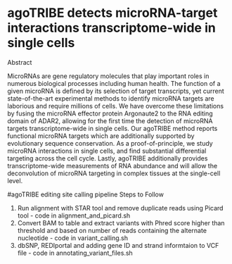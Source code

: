 # agoTRIBE detects microRNA-target interactions transcriptome-wide in single cells

Abstract

MicroRNAs are gene regulatory molecules that play important roles in numerous biological processes including human health. The function of a given microRNA is defined by its selection of target transcripts, yet current state-of-the-art experimental methods to identify microRNA targets are laborious and require millions of cells. We have overcome these limitations by fusing the microRNA effector protein Argonaute2 to the RNA editing domain of ADAR2, allowing for the first time the detection of microRNA targets transcriptome-wide in single cells. Our agoTRIBE method reports functional microRNA targets which are additionally supported by evolutionary sequence conservation. As a proof-of-principle, we study microRNA interactions in single cells, and find substantial differential targeting across the cell cycle. Lastly, agoTRIBE additionally provides transcriptome-wide measurements of RNA abundance and will allow the deconvolution of microRNA targeting in complex tissues at the single-cell level.







#agoTRIBE editing site calling pipeline
Steps to Follow
1. Run alignment with STAR tool and remove duplicate reads using Picard tool - code in alignment_and_picard.sh
2. Convert BAM to table and extract variants with Phred score higher than threshold and based on number of reads containing the alternate nucleotide - code in variant_calling.sh
3. dbSNP, REDIportal and adding gene ID and strand informtaion to VCF file - code in annotating_variant_files.sh

